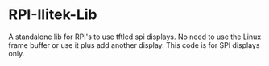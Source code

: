 # RPI-Ilitek-Lib
A standalone lib for RPI's to use tftlcd spi displays. No need to use the Linux frame buffer or use it
plus add another display. This code is for SPI displays only.
